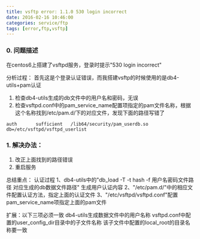 ```yaml
---
title: vsftp error: 1.1.0 530 login incorrect
date: 2016-02-16 10:46:00
categories: service/ftp
tags: [error,ftp,vsftp]
---
```


### 0. 问题描述
在centos6上搭建了vsftpd服务，登录时提示"530 login incorrect"
 
分析过程：
首先这是个登录认证错误，而我搭建vsftp的时候使用的是db4-utils+pam认证
1. 检查db4-utils生成的db文件中的用户名和密码，无误
2. 检查vsftpd.conf中的pam_service_name配置项指定的pam文件名称，根据这个名称找到/etc/pam.d/下的对应文件，发现下面的路径写错了
```
auth       sufficient   /lib64/security/pam_userdb.so db=/etc/vsftpd/vsftpd_userlist
```
 
### 1. 解决办法：
1. 改正上面找到的路径错误
2. 重启服务
 
总结重点：
认证过程
1、db4-utils中的"db_load -T -t hash -f 用户名密码文件路径 对应生成的db数据文件路径" 生成用户认证内容
2、"/etc/pam.d/"中的相应文件配置认证方法，指定上面的认证文件
3、"/etc/vsftpd/vsftpd.conf"配置pam_service_name项指定上面的pam文件
 
扩展：以下三项必须一致
db4-utils生成数据文件中的用户名称
vsftpd.conf中配置的user_config_dir目录中的子文件名称
该子文件中配置的local_root的目录名称要一致